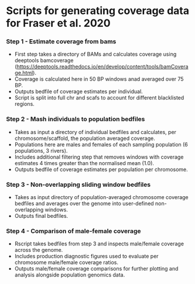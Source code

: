 # Scripts for generating coverage data for Fraser et al. 2020
### Step 1 - Estimate coverage from bams
  * First step takes a directory of BAMs and calculates coverage using deeptools bamcoverage (https://deeptools.readthedocs.io/en/develop/content/tools/bamCoverage.html).
  * Coverage is calculated here in 50 BP windows anad averaged over 75 BP.
  * Outputs bedfile of coverage estimates per individual.
  * Script is split into full chr and scafs to account for different blacklisted regions.

### Step 2 - Mash individuals to population bedfiles
  * Takes as input a directory of individual bedfiles and calculates, per chromosome/scaffold, the population averaged coverage.
  * Populations here are males and females of each sampling population (6 populations, 3 rivers).
  * Includes additional filtering step that removes windows with coverage estimates 4 times greater than the normalised mean (1.0).
  * Outputs bedfile of coverage estimates per population per chromosome.
  
### Step 3 - Non-overlapping sliding window bedfiles
  * Takes as input directory of population-averaged chromosome coverage bedfiles and averages over the genome into user-defined non-overlapping windows.
  * Outputs final bedfiles.
  
### Step 4 - Comparison of male-female coverage
  * Rscript takes bedfiles from step 3 and inspects male/female coverage across the genome.
  * Includes production diagnostic figures used to evaluate per chromosome male/female coverage ratios.
  * Outputs male/female coverage comparisons for further plotting and analysis alongside population genomics data.
